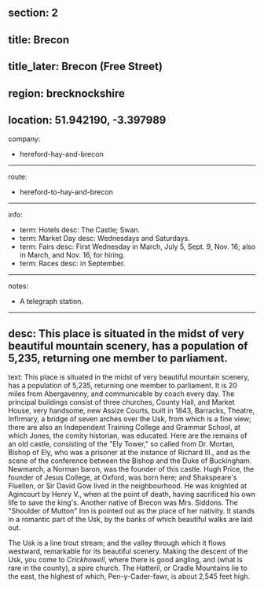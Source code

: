 section: 2
----
title: Brecon
----
title_later: Brecon (Free Street)
----
region: brecknockshire
----
location: 51.942190, -3.397989
----
company:
- hereford-hay-and-brecon
----
route:
- hereford-to-hay-and-brecon
----
info:
- term: Hotels
  desc: The Castle; Swan.
- term: Market Day
  desc: Wednesdays and Saturdays.
- term: Fairs
  desc: First Wednesday in March, July 5, Sept. 9, Nov. 16; also in March, and Nov. 16, for hiring.
- term: Races
  desc: in September.
----
notes:
- A telegraph station.
----
desc: This place is situated in the midst of very beautiful mountain scenery, has a population of 5,235, returning one member to parliament.
----
text: This place is situated in the midst of very beautiful mountain scenery, has a population of 5,235, returning one member to parliament. It is 20 miles from Abergavenny, and communicable by coach every day. The principal buildings consist of three churches, County Hall, and Market House, very handsome, new Assize Courts, built in 1843, Barracks, Theatre, Infirmary, a bridge of seven arches over the Usk, from which is a fine view; there are also an Independent Training College and Grammar School, at which Jones, the comity historian, was educated. Here are the remains of an old castle, consisting of the "Ely Tower," so called from Dr. Mortan, Bishop of Ely, who was a prisoner at the instance of Richard III., and as the scene of the conference between the Bishop and the Duke of Buckingham. Newmarch, a Norman baron, was the founder of this castle. Hugh Price, the founder of Jesus College, at Oxford, was born here; and Shakspeare's Fluellen, or Sir David Gow lived in the neighbourhood. He was knighted at Agincourt by Henry V., when at the point of death, having sacrificed his own life to save the king's. Another native of Brecon was Mrs. Siddons. The "Shoulder of Mutton" Inn is pointed out as the place of her nativity. It stands in a romantic part of the Usk, by the banks of which beautiful walks are laid out.

The Usk is a line trout stream; and the valley through which it flows westward, remarkable for its beautiful scenery. Making the descent of the Usk, you come to *Crickhowell*, where there is good angling, and (what is rare in the county), a spire church. The Hatteril, or Cradle Mountains lie to the east, the highest of which, Pen-y-Cader-fawr, is about 2,545 feet high.
